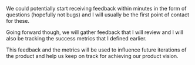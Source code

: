 We could potentially start receiving feedback within minutes in the form of questions (hopefully not bugs) and I will usually be the first point of contact for these.

Going forward though, we will <span class="text-primary-light">gather feedback</span> that I will review and I will also be <span class="text-primary-light">tracking the success metrics</span> that I defined earlier.

This feedback and the metrics will be used to influence future iterations of the product and help us keep on track for achieving our product vision.
